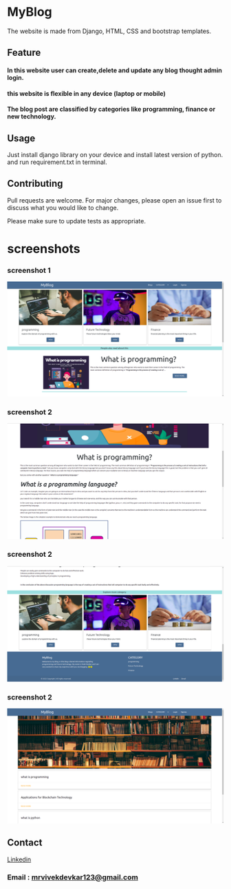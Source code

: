 # MyBlog

The website is made from Django, HTML, CSS and bootstrap templates.

## Feature

#### In this website user can create,delete and update any blog thought admin login.
#### this website is flexible in any device (laptop or mobile)
#### The blog post are classified by  categories like programming, finance or new technology.


## Usage

Just install django library on your device and install latest version of python. and run requirement.txt in terminal.

## Contributing
Pull requests are welcome. For major changes, please open an issue first to discuss what you would like to change.

Please make sure to update tests as appropriate.

# screenshots

### screenshot 1
![screenshot](/ScreenShot/Screenshot_1.png)

### screenshot 2
![screenshot](/ScreenShot/Screenshot_2.png)

### screenshot 2
![screenshot](/ScreenShot/Screenshot_3.png)

### screenshot 2
![screenshot](/ScreenShot/Screenshot_4.png)



## Contact
[Linkedin](https://www.linkedin.com/in/vivekdevkar123)


### Email : mrvivekdevkar123@gmail.com
